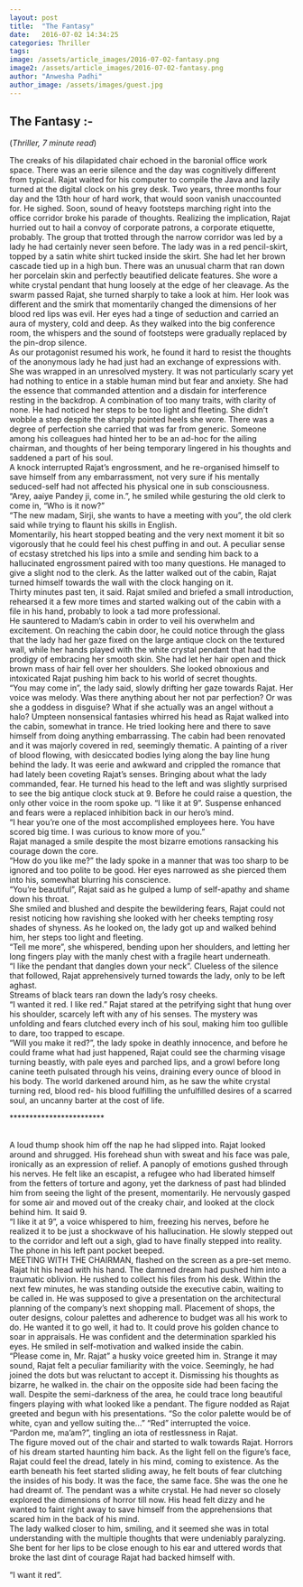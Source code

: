 ```yaml
---
layout: post
title:  "The Fantasy"
date:   2016-07-02 14:34:25
categories: Thriller
tags: 
image: /assets/article_images/2016-07-02-fantasy.png
image2: /assets/article_images/2016-07-02-fantasy.png
author: "Anwesha Padhi"
author_image: /assets/images/guest.jpg
---
```

<h2>The Fantasy :- </h2>
(<i>Thriller, 7 minute read</i>) 
<p>The creaks of his dilapidated chair echoed in the baronial office work space. There was an eerie silence and the day was cognitively different from typical. Rajat waited for his computer to compile the Java and lazily turned at the digital clock on his grey desk. Two years, three months four day and the 13th hour of hard work, that would soon vanish unaccounted for. He sighed. Soon, sound of heavy footsteps marching right into the office corridor broke his parade of thoughts. Realizing the implication, Rajat hurried out to hail a convoy of corporate patrons, a corporate etiquette, probably. The group that trotted through the narrow corridor was led by a lady he had certainly never seen before. The lady was in a red pencil-skirt, topped by a satin white shirt tucked inside the skirt. She had let her brown cascade tied up in a high bun. There was an unusual charm that ran down her porcelain skin and perfectly beautified delicate features. She wore a white crystal pendant that hung loosely at the edge of her cleavage. As the swarm passed Rajat, she turned sharply to take a look at him. Her look was different and the smirk that momentarily changed the dimensions of her blood red lips was evil. Her eyes had a tinge of seduction and carried an aura of mystery, cold and deep. As they walked into the big conference room, the whispers and the sound of footsteps were gradually replaced by the pin-drop silence.<br>
As our protagonist resumed his work, he found it hard to resist the thoughts of the anonymous lady he had just had an exchange of expressions with. She was wrapped in an unresolved mystery. It was not particularly scary yet had nothing to entice in a stable human mind but fear and anxiety. She had the essence that commanded attention and a disdain for interference resting in the backdrop. A combination of too many traits, with clarity of none. He had noticed her steps to be too light and fleeting. She didn’t wobble a step despite the sharply pointed heels she wore. There was a degree of perfection she carried that was far from generic. Someone among his colleagues had hinted her to be an ad-hoc for the ailing chairman, and thoughts of her being temporary lingered in his thoughts and saddened a part of his soul.<br>
A knock interrupted Rajat’s engrossment, and he re-organised himself to save himself from any embarrassment, not very sure if his mentally seduced-self had not affected his physical one in sub consciousness.<br>
“Arey, aaiye Pandey ji, come in.”, he smiled while gesturing the old clerk to come in, “Who is it now?”<br>
“The new madam, Sirji, she wants to have a meeting with you”, the old clerk said while trying to flaunt his skills in English.<br>
Momentarily, his heart stopped beating and the very next moment it bit so vigorously that he could feel his chest puffing in and out. A peculiar sense of ecstasy stretched his lips into a smile and sending him back to a hallucinated engrossment paired with too many questions. He managed to give a slight nod to the clerk. As the latter walked out of the cabin, Rajat turned himself towards the wall with the clock hanging on it.<br>
Thirty minutes past ten, it said. Rajat smiled and briefed a small introduction, rehearsed it a few more times and started walking out of the cabin with a file in his hand, probably to look a tad more professional.<br>
He sauntered to Madam’s cabin in order to veil his overwhelm and excitement. On reaching the cabin door, he could notice through the glass that the lady had her gaze fixed on the large antique clock on the textured wall, while her hands played with the white crystal pendant that had the prodigy of embracing her smooth skin. She had let her hair open and thick brown mass of hair fell over her shoulders. She looked obnoxious and intoxicated Rajat pushing him back to his world of secret thoughts.<br>
“You may come in”, the lady said, slowly drifting her gaze towards Rajat. Her voice was melody. Was there anything about her not par perfection? Or was she a goddess in disguise? What if she actually was an angel without a halo? Umpteen nonsensical fantasies whirred his head as Rajat walked into the cabin, somewhat in trance. He tried looking here and there to save himself from doing anything embarrassing. The cabin had been renovated and it was majorly covered in red, seemingly thematic. A painting of a river of blood flowing, with desiccated bodies lying along the bay line hung behind the lady. It was eerie and awkward and crippled the romance that had lately been coveting Rajat’s senses. Bringing about what the lady commanded, fear. He turned his head to the left and was slightly surprised to see the big antique clock stuck at 9. Before he could raise a question, the only other voice in the room spoke up. “I like it at 9”. Suspense enhanced and fears were a replaced inhibition back in our hero’s mind.<br>
“I hear you’re one of the most accomplished employees here. You have scored big time. I was curious to know more of you.”<br>
Rajat managed a smile despite the most bizarre emotions ransacking his courage down the core.<br>
“How do you like me?” the lady spoke in a manner that was too sharp to be ignored and too polite to be good. Her eyes narrowed as she pierced them into his, somewhat blurring his conscience.<br>
“You’re beautiful”, Rajat said as he gulped a lump of self-apathy and shame down his throat.<br>
She smiled and blushed and despite the bewildering fears, Rajat could not resist noticing how ravishing she looked with her cheeks tempting rosy shades of shyness. As he looked on, the lady got up and walked behind him, her steps too light and fleeting.<br>
“Tell me more”, she whispered, bending upon her shoulders, and letting her long fingers play with the manly chest with a fragile heart underneath.<br>
“I like the pendant that dangles down your neck”. Clueless of the silence that followed, Rajat apprehensively turned towards the lady, only to be left aghast.<br>
Streams of black tears ran down the lady’s rosy cheeks.<br>
“I wanted it red. I like red.” Rajat stared at the petrifying sight that hung over his shoulder, scarcely left with any of his senses. The mystery was unfolding and fears clutched every inch of his soul, making him too gullible to dare, too trapped to escape.<br>
“Will you make it red?”, the lady spoke in deathly innocence, and before he could frame what had just happened, Rajat could see the charming visage turning beastly, with pale eyes and parched lips, and a growl before long canine teeth pulsated through his veins, draining every ounce of blood in his body. The world darkened around him, as he saw the white crystal turning red, blood red- his blood fulfilling the unfulfilled desires of a scarred soul, an uncanny barter at the cost of life.</p>
************************<br><br>

<p>A loud thump shook him off the nap he had slipped into. Rajat looked around and shrugged. His forehead shun with sweat and his face was pale, ironically as an expression of relief. A panoply of emotions gushed through his nerves. He felt like an escapist, a refugee who had liberated himself from the fetters of torture and agony, yet the darkness of past had blinded him from seeing the light of the present, momentarily. He nervously gasped for some air and moved out of the creaky chair, and looked at the clock behind him. It said 9.<br>
“I like it at 9”, a voice whispered to him, freezing his nerves, before he realized it to be just a shockwave of his hallucination. He slowly stepped out to the corridor and left out a sigh, glad to have finally stepped into reality. The phone in his left pant pocket beeped.<br>
MEETING WITH THE CHAIRMAN, flashed on the screen as a pre-set memo. Rajat hit his head with his hand. The damned dream had pushed him into a traumatic oblivion. He rushed to collect his files from his desk. Within the next few minutes, he was standing outside the executive cabin, waiting to be called in. He was supposed to give a presentation on the architectural planning of the company’s next shopping mall. Placement of shops, the outer designs, colour palettes and adherence to budget was all his work to do. He wanted it to go well, it had to. It could prove his golden chance to soar in appraisals. He was confident and the determination sparkled his eyes. He smiled in self-motivation and walked inside the cabin.<br>
“Please come in, Mr. Rajat” a husky voice greeted him in. Strange it may sound, Rajat felt a peculiar familiarity with the voice. Seemingly, he had joined the dots but was reluctant to accept it. Dismissing his thoughts as bizarre, he walked in. the chair on the opposite side had been facing the wall. Despite the semi-darkness of the area, he could trace long beautiful fingers playing with what looked like a pendant. The figure nodded as Rajat greeted and begun with his presentations.
“So the color palette would be of white, cyan and yellow suiting the...”
“Red” interrupted the voice.<br>
“Pardon me, ma’am?”, tingling an iota of restlessness in Rajat.<br>
The figure moved out of the chair and started to walk towards Rajat.
Horrors of his dream started haunting him back. As the light fell on the figure’s face, Rajat could feel the dread, lately in his mind, coming to existence. As the earth beneath his feet started sliding away, he felt bouts of fear clutching the insides of his body. It was the face, the same face. She was the one he had dreamt of. The pendant was a white crystal. He had never so closely explored the dimensions of horror till now. His head felt dizzy and he wanted to faint right away to save himself from the apprehensions that scared him in the back of his mind.<br>
The lady walked closer to him, smiling, and it seemed she was in total understanding with the multiple thoughts that were undeniably paralyzing. She bent for her lips to be close enough to his ear and uttered words that broke the last dint of courage Rajat had backed himself with.</p>
“I want it red”.<br>